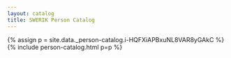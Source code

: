 ```yaml
---
layout: catalog
title: SWERIK Person Catalog
---
```

{% assign p = site.data._person-catalog.i-HQFXiAPBxuNL8VAR8yGAkC %}
{% include person-catalog.html p=p %}

